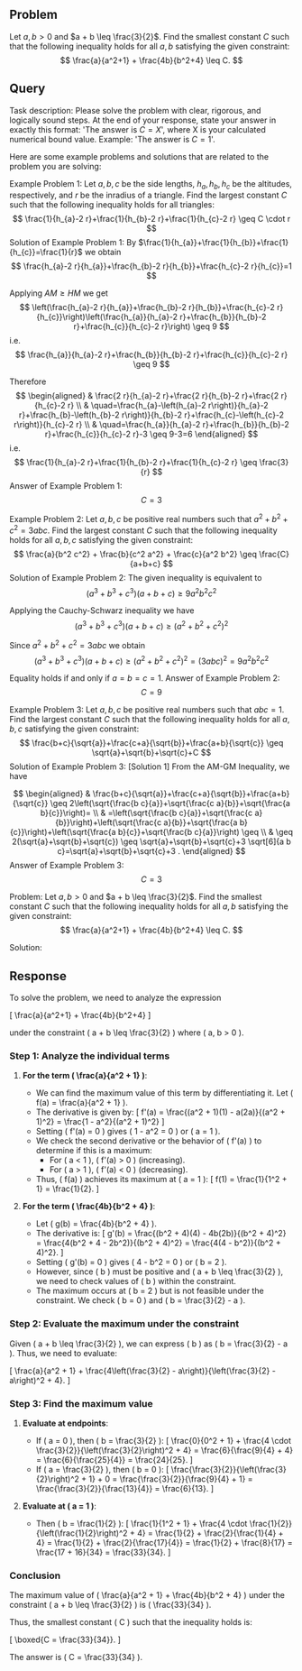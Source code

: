 ## Problem

Let $a, b > 0$ and $a + b \leq \frac{3}{2}$. Find the smallest constant $C$ such that the following inequality holds for all $a, b$ satisfying the given constraint:
$$
\frac{a}{a^2+1} + \frac{4b}{b^2+4} \leq C.
$$

## Query

Task description: Please solve the problem with clear, rigorous, and logically sound steps. At the end of your response, state your answer in exactly this format: 'The answer is $C=X$', where X is your calculated numerical bound value. Example: 'The answer is $C=1$'.

Here are some example problems and solutions that are related to the problem you are solving:

Example Problem 1: Let $a, b, c$ be the side lengths, $h_{a}, h_{b}, h_{c}$ be the altitudes, respectively, and $r$ be the inradius of a triangle. Find the largest constant $C$ such that the following inequality holds for all triangles:
$$
\frac{1}{h_{a}-2 r}+\frac{1}{h_{b}-2 r}+\frac{1}{h_{c}-2 r} \geq C \cdot r
$$
Solution of Example Problem 1: By $\frac{1}{h_{a}}+\frac{1}{h_{b}}+\frac{1}{h_{c}}=\frac{1}{r}$ we obtain
$$
\frac{h_{a}-2 r}{h_{a}}+\frac{h_{b}-2 r}{h_{b}}+\frac{h_{c}-2 r}{h_{c}}=1
$$

Applying $A M \geq H M$ we get
$$
\left(\frac{h_{a}-2 r}{h_{a}}+\frac{h_{b}-2 r}{h_{b}}+\frac{h_{c}-2 r}{h_{c}}\right)\left(\frac{h_{a}}{h_{a}-2 r}+\frac{h_{b}}{h_{b}-2 r}+\frac{h_{c}}{h_{c}-2 r}\right) \geq 9
$$
i.e.
$$
\frac{h_{a}}{h_{a}-2 r}+\frac{h_{b}}{h_{b}-2 r}+\frac{h_{c}}{h_{c}-2 r} \geq 9
$$

Therefore
$$
\begin{aligned}
& \frac{2 r}{h_{a}-2 r}+\frac{2 r}{h_{b}-2 r}+\frac{2 r}{h_{c}-2 r} \\
& \quad=\frac{h_{a}-\left(h_{a}-2 r\right)}{h_{a}-2 r}+\frac{h_{b}-\left(h_{b}-2 r\right)}{h_{b}-2 r}+\frac{h_{c}-\left(h_{c}-2 r\right)}{h_{c}-2 r} \\
& \quad=\frac{h_{a}}{h_{a}-2 r}+\frac{h_{b}}{h_{b}-2 r}+\frac{h_{c}}{h_{c}-2 r}-3 \geq 9-3=6
\end{aligned}
$$
i.e.
$$
\frac{1}{h_{a}-2 r}+\frac{1}{h_{b}-2 r}+\frac{1}{h_{c}-2 r} \geq \frac{3}{r}
$$
Answer of Example Problem 1: $$C = 3$$

Example Problem 2: Let $a, b, c$ be positive real numbers such that $a^2 + b^2 + c^2 = 3abc$. Find the largest constant $C$ such that the following inequality holds for all $a, b, c$ satisfying the given constraint:
$$
\frac{a}{b^2 c^2} + \frac{b}{c^2 a^2} + \frac{c}{a^2 b^2} \geq \frac{C}{a+b+c}
$$
Solution of Example Problem 2: The given inequality is equivalent to
$$
\left(a^{3}+b^{3}+c^{3}\right)(a+b+c) \geq 9 a^{2} b^{2} c^{2}
$$

Applying the Cauchy-Schwarz inequality we have
$$
\left(a^{3}+b^{3}+c^{3}\right)(a+b+c) \geq\left(a^{2}+b^{2}+c^{2}\right)^{2}
$$

Since $a^{2}+b^{2}+c^{2}=3 a b c$ we obtain
$$
\left(a^{3}+b^{3}+c^{3}\right)(a+b+c) \geq\left(a^{2}+b^{2}+c^{2}\right)^{2}=(3 a b c)^{2}=9 a^{2} b^{2} c^{2}
$$

Equality holds if and only if $a=b=c=1$.
Answer of Example Problem 2: $$C = 9$$

Example Problem 3: Let $a, b, c$ be positive real numbers such that $a b c = 1$. Find the largest constant $C$ such that the following inequality holds for all $a, b, c$ satisfying the given constraint:
$$
\frac{b+c}{\sqrt{a}}+\frac{c+a}{\sqrt{b}}+\frac{a+b}{\sqrt{c}} \geq \sqrt{a}+\sqrt{b}+\sqrt{c}+C
$$
Solution of Example Problem 3: [Solution 1]
From the AM-GM Inequality, we have

$$
\begin{aligned}
& \frac{b+c}{\sqrt{a}}+\frac{c+a}{\sqrt{b}}+\frac{a+b}{\sqrt{c}} \geq 2\left(\sqrt{\frac{b c}{a}}+\sqrt{\frac{c a}{b}}+\sqrt{\frac{a b}{c}}\right)= \\
& =\left(\sqrt{\frac{b c}{a}}+\sqrt{\frac{c a}{b}}\right)+\left(\sqrt{\frac{c a}{b}}+\sqrt{\frac{a b}{c}}\right)+\left(\sqrt{\frac{a b}{c}}+\sqrt{\frac{b c}{a}}\right) \geq \\
& \geq 2(\sqrt{a}+\sqrt{b}+\sqrt{c}) \geq \sqrt{a}+\sqrt{b}+\sqrt{c}+3 \sqrt[6]{a b c}=\sqrt{a}+\sqrt{b}+\sqrt{c}+3 .
\end{aligned}
$$
Answer of Example Problem 3: $$C = 3$$


Problem: Let $a, b > 0$ and $a + b \leq \frac{3}{2}$. Find the smallest constant $C$ such that the following inequality holds for all $a, b$ satisfying the given constraint:
$$
\frac{a}{a^2+1} + \frac{4b}{b^2+4} \leq C.
$$

Solution:

## Response

To solve the problem, we need to analyze the expression 

\[
\frac{a}{a^2+1} + \frac{4b}{b^2+4}
\]

under the constraint \( a + b \leq \frac{3}{2} \) where \( a, b > 0 \).

### Step 1: Analyze the individual terms

1. **For the term \( \frac{a}{a^2 + 1} \)**:
   - We can find the maximum value of this term by differentiating it. Let \( f(a) = \frac{a}{a^2 + 1} \).
   - The derivative is given by:
     \[
     f'(a) = \frac{(a^2 + 1)(1) - a(2a)}{(a^2 + 1)^2} = \frac{1 - a^2}{(a^2 + 1)^2}
     \]
   - Setting \( f'(a) = 0 \) gives \( 1 - a^2 = 0 \) or \( a = 1 \).
   - We check the second derivative or the behavior of \( f'(a) \) to determine if this is a maximum:
     - For \( a < 1 \), \( f'(a) > 0 \) (increasing).
     - For \( a > 1 \), \( f'(a) < 0 \) (decreasing).
   - Thus, \( f(a) \) achieves its maximum at \( a = 1 \):
     \[
     f(1) = \frac{1}{1^2 + 1} = \frac{1}{2}.
     \]

2. **For the term \( \frac{4b}{b^2 + 4} \)**:
   - Let \( g(b) = \frac{4b}{b^2 + 4} \).
   - The derivative is:
     \[
     g'(b) = \frac{(b^2 + 4)(4) - 4b(2b)}{(b^2 + 4)^2} = \frac{4(b^2 + 4 - 2b^2)}{(b^2 + 4)^2} = \frac{4(4 - b^2)}{(b^2 + 4)^2}.
     \]
   - Setting \( g'(b) = 0 \) gives \( 4 - b^2 = 0 \) or \( b = 2 \).
   - However, since \( b \) must be positive and \( a + b \leq \frac{3}{2} \), we need to check values of \( b \) within the constraint.
   - The maximum occurs at \( b = 2 \) but is not feasible under the constraint. We check \( b = 0 \) and \( b = \frac{3}{2} - a \).

### Step 2: Evaluate the maximum under the constraint

Given \( a + b \leq \frac{3}{2} \), we can express \( b \) as \( b = \frac{3}{2} - a \). Thus, we need to evaluate:

\[
\frac{a}{a^2 + 1} + \frac{4\left(\frac{3}{2} - a\right)}{\left(\frac{3}{2} - a\right)^2 + 4}.
\]

### Step 3: Find the maximum value

1. **Evaluate at endpoints**:
   - If \( a = 0 \), then \( b = \frac{3}{2} \):
     \[
     \frac{0}{0^2 + 1} + \frac{4 \cdot \frac{3}{2}}{\left(\frac{3}{2}\right)^2 + 4} = \frac{6}{\frac{9}{4} + 4} = \frac{6}{\frac{25}{4}} = \frac{24}{25}.
     \]
   - If \( a = \frac{3}{2} \), then \( b = 0 \):
     \[
     \frac{\frac{3}{2}}{\left(\frac{3}{2}\right)^2 + 1} + 0 = \frac{\frac{3}{2}}{\frac{9}{4} + 1} = \frac{\frac{3}{2}}{\frac{13}{4}} = \frac{6}{13}.
     \]

2. **Evaluate at \( a = 1 \)**:
   - Then \( b = \frac{1}{2} \):
     \[
     \frac{1}{1^2 + 1} + \frac{4 \cdot \frac{1}{2}}{\left(\frac{1}{2}\right)^2 + 4} = \frac{1}{2} + \frac{2}{\frac{1}{4} + 4} = \frac{1}{2} + \frac{2}{\frac{17}{4}} = \frac{1}{2} + \frac{8}{17} = \frac{17 + 16}{34} = \frac{33}{34}.
     \]

### Conclusion

The maximum value of \( \frac{a}{a^2 + 1} + \frac{4b}{b^2 + 4} \) under the constraint \( a + b \leq \frac{3}{2} \) is \( \frac{33}{34} \).

Thus, the smallest constant \( C \) such that the inequality holds is:

\[
\boxed{C = \frac{33}{34}}.
\]

The answer is \( C = \frac{33}{34} \).